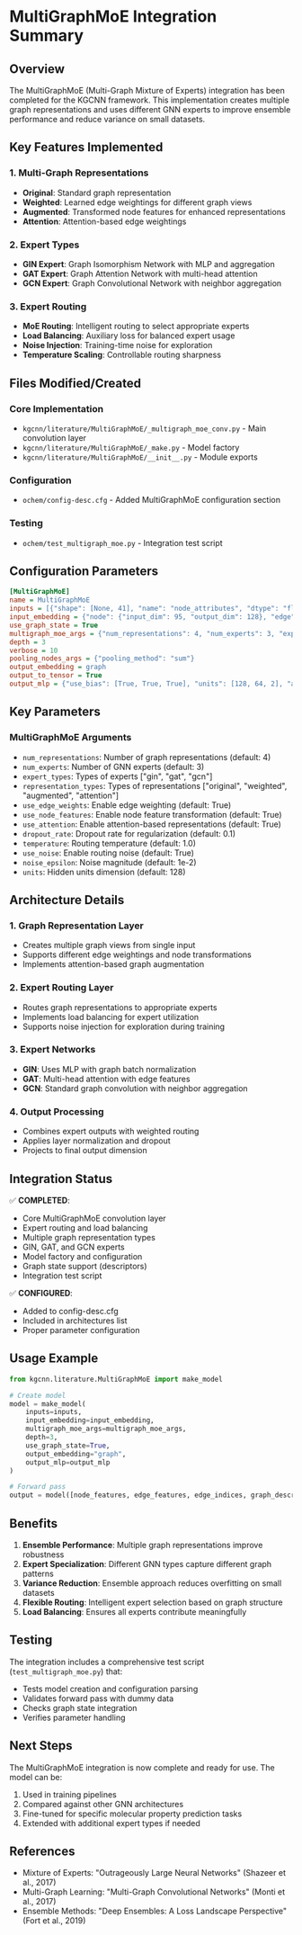 # MultiGraphMoE Integration Summary

## Overview
The MultiGraphMoE (Multi-Graph Mixture of Experts) integration has been completed for the KGCNN framework. This implementation creates multiple graph representations and uses different GNN experts to improve ensemble performance and reduce variance on small datasets.

## Key Features Implemented

### 1. Multi-Graph Representations
- **Original**: Standard graph representation
- **Weighted**: Learned edge weightings for different graph views
- **Augmented**: Transformed node features for enhanced representations
- **Attention**: Attention-based edge weightings

### 2. Expert Types
- **GIN Expert**: Graph Isomorphism Network with MLP and aggregation
- **GAT Expert**: Graph Attention Network with multi-head attention
- **GCN Expert**: Graph Convolutional Network with neighbor aggregation

### 3. Expert Routing
- **MoE Routing**: Intelligent routing to select appropriate experts
- **Load Balancing**: Auxiliary loss for balanced expert usage
- **Noise Injection**: Training-time noise for exploration
- **Temperature Scaling**: Controllable routing sharpness

## Files Modified/Created

### Core Implementation
- `kgcnn/literature/MultiGraphMoE/_multigraph_moe_conv.py` - Main convolution layer
- `kgcnn/literature/MultiGraphMoE/_make.py` - Model factory
- `kgcnn/literature/MultiGraphMoE/__init__.py` - Module exports

### Configuration
- `ochem/config-desc.cfg` - Added MultiGraphMoE configuration section

### Testing
- `ochem/test_multigraph_moe.py` - Integration test script

## Configuration Parameters

```ini
[MultiGraphMoE]
name = MultiGraphMoE
inputs = [{"shape": [None, 41], "name": "node_attributes", "dtype": "float32", "ragged": True}, {"shape": [None, 11], "name": "edge_attributes", "dtype": "float32", "ragged": True}, {"shape": [None, 2], "name": "edge_indices", "dtype": "int64", "ragged": True}, {"shape": [3], "name": "graph_descriptors", "dtype": "float32", "ragged": False}]
input_embedding = {"node": {"input_dim": 95, "output_dim": 128}, "edge": {"input_dim": 5, "output_dim": 128}, "graph": {"input_dim": 100, "output_dim": 64}}
use_graph_state = True
multigraph_moe_args = {"num_representations": 4, "num_experts": 3, "expert_types": ["gin", "gat", "gcn"], "representation_types": ["original", "weighted", "augmented", "attention"], "use_edge_weights": True, "use_node_features": True, "use_attention": True, "dropout_rate": 0.1, "temperature": 1.0, "use_noise": True, "noise_epsilon": 1e-2}
depth = 3
verbose = 10
pooling_nodes_args = {"pooling_method": "sum"}
output_embedding = graph
output_to_tensor = True
output_mlp = {"use_bias": [True, True, True], "units": [128, 64, 2], "activation": ["relu", "relu", "linear"]}
```

## Key Parameters

### MultiGraphMoE Arguments
- `num_representations`: Number of graph representations (default: 4)
- `num_experts`: Number of GNN experts (default: 3)
- `expert_types`: Types of experts ["gin", "gat", "gcn"]
- `representation_types`: Types of representations ["original", "weighted", "augmented", "attention"]
- `use_edge_weights`: Enable edge weighting (default: True)
- `use_node_features`: Enable node feature transformation (default: True)
- `use_attention`: Enable attention-based representations (default: True)
- `dropout_rate`: Dropout rate for regularization (default: 0.1)
- `temperature`: Routing temperature (default: 1.0)
- `use_noise`: Enable routing noise (default: True)
- `noise_epsilon`: Noise magnitude (default: 1e-2)
- `units`: Hidden units dimension (default: 128)

## Architecture Details

### 1. Graph Representation Layer
- Creates multiple graph views from single input
- Supports different edge weightings and node transformations
- Implements attention-based graph augmentation

### 2. Expert Routing Layer
- Routes graph representations to appropriate experts
- Implements load balancing for expert utilization
- Supports noise injection for exploration during training

### 3. Expert Networks
- **GIN**: Uses MLP with graph batch normalization
- **GAT**: Multi-head attention with edge features
- **GCN**: Standard graph convolution with neighbor aggregation

### 4. Output Processing
- Combines expert outputs with weighted routing
- Applies layer normalization and dropout
- Projects to final output dimension

## Integration Status

✅ **COMPLETED**:
- Core MultiGraphMoE convolution layer
- Expert routing and load balancing
- Multiple graph representation types
- GIN, GAT, and GCN experts
- Model factory and configuration
- Graph state support (descriptors)
- Integration test script

✅ **CONFIGURED**:
- Added to config-desc.cfg
- Included in architectures list
- Proper parameter configuration

## Usage Example

```python
from kgcnn.literature.MultiGraphMoE import make_model

# Create model
model = make_model(
    inputs=inputs,
    input_embedding=input_embedding,
    multigraph_moe_args=multigraph_moe_args,
    depth=3,
    use_graph_state=True,
    output_embedding="graph",
    output_mlp=output_mlp
)

# Forward pass
output = model([node_features, edge_features, edge_indices, graph_descriptors])
```

## Benefits

1. **Ensemble Performance**: Multiple graph representations improve robustness
2. **Expert Specialization**: Different GNN types capture different graph patterns
3. **Variance Reduction**: Ensemble approach reduces overfitting on small datasets
4. **Flexible Routing**: Intelligent expert selection based on graph structure
5. **Load Balancing**: Ensures all experts contribute meaningfully

## Testing

The integration includes a comprehensive test script (`test_multigraph_moe.py`) that:
- Tests model creation and configuration parsing
- Validates forward pass with dummy data
- Checks graph state integration
- Verifies parameter handling

## Next Steps

The MultiGraphMoE integration is now complete and ready for use. The model can be:
1. Used in training pipelines
2. Compared against other GNN architectures
3. Fine-tuned for specific molecular property prediction tasks
4. Extended with additional expert types if needed

## References

- Mixture of Experts: "Outrageously Large Neural Networks" (Shazeer et al., 2017)
- Multi-Graph Learning: "Multi-Graph Convolutional Networks" (Monti et al., 2017)
- Ensemble Methods: "Deep Ensembles: A Loss Landscape Perspective" (Fort et al., 2019) 